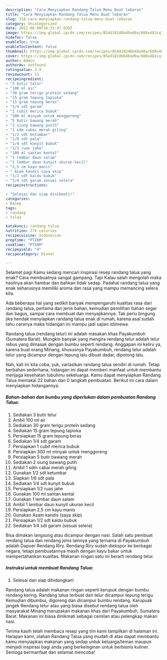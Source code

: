 ```yaml
---
description: "Cara Menyiapkan Randang Talua Menu Buat lebaran"
title: "Cara Menyiapkan Randang Talua Menu Buat lebaran"
slug: 318-cara-menyiapkan-randang-talua-menu-buat-lebaran
category: Uncategorized
date: 2022-06-08T16:31:47.039Z
image: https://img-global.cpcdn.com/recipes/854d182d6b40ad0a/680x482cq70/randang-talua-foto-resep-utama.jpg
hideToc: false
enableToc: true
enableTocContent: false
thumbnail: https://img-global.cpcdn.com/recipes/854d182d6b40ad0a/680x482cq70/randang-talua-foto-resep-utama.jpg
cover: https://img-global.cpcdn.com/recipes/854d182d6b40ad0a/680x482cq70/randang-talua-foto-resep-utama.jpg
author: Admin
authorAv: notfound
ratingvalue: 3.9
reviewcount: 11
recipeingredient:
- "3 butir telur"
- "100 ml air"
- "30 gram terigu protein sedang"
- "15 gram tepung tapioka"
- "15 gram tepung beras"
- "1/4 sdt garam"
- "1 cubit merica bubuk"
- "300 ml minyak untuk menggoreng"
- "5 butir bawang merah"
- "2 siung bawang putih"
- "1 sdm cabai merah giling"
- "1/2 sdt ketumbar"
- "1/8 sdt pala"
- "1/4 sdt kunyit bubuk"
- "1/2 ruas jahe"
- "100 ml santan kental"
- "1 lembar daun salam"
- "1 lembar daun kunyit ukuran kecil"
- "2,5 cm kayu manis"
- " Asam kandis saya skip"
- "1/2 sdt kaldu bubuk"
- "1/4 sdt garam sesuai selera"
recipeinstructions:

- "Selesai dan siap dinikmati!"
categories:
- Resep
tags:
- randang
- talua

katakunci: randang talua 
nutrition: 274 calories
recipecuisine: Indonesian
preptime: "PT26M"
cooktime: "PT50M"
recipeyield: "4"
recipecategory: Dinner

---
```



Selamat pagi Kamu sedang mencari inspirasi resep randang talua yang enak? Cara membuatnya sangat gampang. Tapi Kalau salah mengolah maka hasilnya akan hambar dan bahkan tidak sedap. Padahal randang talua yang enak seharusnya memiliki aroma dan rasa yang mampu memancing selera kita.


Ada beberapa hal yang sedikit banyak mempengaruhi kualitas rasa dari randang talua, pertama dari jenis bahan, kemudian pemilihan bahan segar dan bagus, sampai cara membuat dan menyajikannya. Tak perlu bingung jika hendak menyiapkan randang talua enak di rumah, karena asal sudah tahu caranya maka hidangan ini mampu jadi sajian istimewa.

Randang talua (rendang telur) ini adalah masakan khas Payakumbuh (Sumatera Barat). Mungkin banyak yang mengira rendang telur adalah telur rebus yang dimasak dengan bumbu seperti rendang. Anggapan ini keliru ya, karena buat orang Minang, khususnya Payakumbuh, rendang telur adalah telur yang dicampur dengan tepung lalu dibuat dadar, dipotong lalu.


Nah, kali ini kita coba, yuk, variasikan randang talua sendiri di rumah. Tetap berbahan sederhana, hidangan ini dapat memberi manfaat untuk membantu menjaga kesehatan tubuhmu sekeluarga. Kamu dapat menyiapkan Randang Talua memakai 22 bahan dan 0 langkah pembuatan. Berikut ini cara dalam menyiapkan hidangannya.

<!--inarticleads1-->

##### Bahan-bahan dan bumbu yang diperlukan dalam pembuatan Randang Talua:

1. Sediakan 3 butir telur
1. Ambil 100 ml air
1. Sediakan 30 gram terigu protein sedang
1. Sediakan 15 gram tepung tapioka
1. Persiapkan 15 gram tepung beras
1. Sediakan 1/4 sdt garam
1. Persiapkan 1 cubit merica bubuk
1. Persiapkan 300 ml minyak untuk menggoreng
1. Persiapkan 5 butir bawang merah
1. Sediakan 2 siung bawang putih
1. Ambil 1 sdm cabai merah giling
1. Gunakan 1/2 sdt ketumbar
1. Siapkan 1/8 sdt pala
1. Sediakan 1/4 sdt kunyit bubuk
1. Persiapkan 1/2 ruas jahe
1. Gunakan 100 ml santan kental
1. Gunakan 1 lembar daun salam
1. Ambil 1 lembar daun kunyit ukuran kecil
1. Persiapkan 2,5 cm kayu manis
1. Gunakan  Asam kandis (saya skip)
1. Persiapkan 1/2 sdt kaldu bubuk
1. Sediakan 1/4 sdt garam (sesuai selera)


Bisa dimakan langsung atau dicampur dengan nasi. Salah satu pembuat rendang talua dan rendang jenis lainnya yang ternama di Payakumbuh adalah Dapoer Rendang Riry. Rendang Riry sudah diekspor ke berbagai negara, tetapi pembuatannya masih dengan kayu bakar untuk mempertahankan kualitas. Makanan ringan satu ini berarti rendang telur. 

<!--inarticleads2-->

##### Instruksi untuk membuat Randang Talua:


1. Selesai dan siap dihidangkan!

Randang talua adalah makanan ringan seperti kerupuk dengan bumbu rendang kering. Randang talua terbuat dari telur dicampur tepung terigu. Kemudian dibumbui, digoreng dan dicampur bumbu rendang. Karupuak jangek Rendang telur atau yang biasa disebut rendang talua oleh masyarakat Minang merupakan makanan khas dari Payakumbuh, Sumatera Barat. Makanan ini biasa dinikmati sebagai cemilan atau pelengkap makan nasi. 

Terima kasih telah membaca resep yang tim kami tampilkan di halaman ini. Harapan kami, olahan Randang Talua yang mudah di atas dapat membantu kamu menyiapkan makanan yang sedap untuk keluarga/teman maupun menjadi inspirasi bagi anda yang berkeinginan untuk berbisnis kuliner. Semoga bermanfaat dan selamat mencoba!
